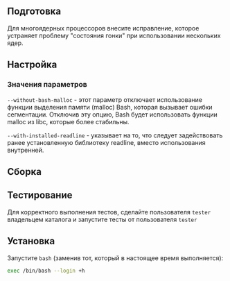 <pkg :name="'bash'" instsize showsbu2></pkg>

## Подготовка

Для многоядерных процессоров внесите исправление, которое устраняет проблему "состояния гонки" при использовании нескольких ядер.

<package-script :package="'bash'" :type="'prepare'"></package-script>

## Настройка

<package-script :package="'bash'" :type="'configure'"></package-script>

### Значения параметров

`--without-bash-malloc` - этот параметр отключает использование функции выделения памяти (malloc) Bash, которая вызывает ошибки сегментации. Отключив эту опцию, Bash будет использовать функции malloc из libc, которые более стабильны.

`--with-installed-readline` - указывает на то, что следует задействовать ранее установленную библиотеку readline, вместо использования внутренней.

## Сборка

<package-script :package="'bash'" :type="'build'"></package-script>

## Тестирование

Для корректного выполнения тестов, сделайте пользователя `tester` владельцем каталога и запустите тесты от пользователя `tester`

<package-script :package="'bash'" :type="'test'"></package-script>

## Установка

<package-script :package="'bash'" :type="'install'"></package-script>

Запустите `bash` (заменив тот, который в настоящее время выполняется):

```bash
exec /bin/bash --login +h
```

<script>
	new Vue({ el: '#main' })
</script>
